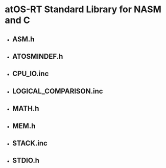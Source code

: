 # atOS-RT Standard Library for NASM and C

- ASM.h
    - 

- ATOSMINDEF.h
    - 

- CPU_IO.inc
    - 
- LOGICAL_COMPARISON.inc
    - 

- MATH.h
    - 

- MEM.h
    - 

- STACK.inc
    - 

- STDIO.h
    - 
